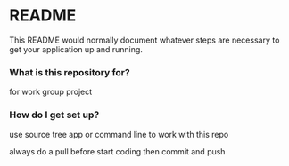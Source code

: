 # README #

This README would normally document whatever steps are necessary to get your application up and running.

### What is this repository for? ###

for work group project

### How do I get set up? ###

use source tree app or command line to work with this repo

always do a pull before start coding
 then commit and push
